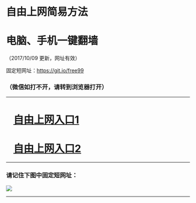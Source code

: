 ﻿# 自由上网简易方法

# 电脑、手机一键翻墙

（2017/10/09 更新，网址有效）

固定短网址：https://git.io/free99

### （微信如打不开，请转到浏览器打开）


***





# &nbsp;&nbsp; <a href="http://ft390217327.fwq-tz-1001.info/fwqtz01.html?t=100900117321 " target="_blank">自由上网入口1</a>
# &nbsp;&nbsp; <a href="http://ft813529306.fwq-tz-1002.info/fwqtz02.html?t=100900124459 " target="_blank">自由上网入口2</a>
***

### 请记住下图中固定短网址：

<img src="https://s3-us-west-2.amazonaws.com/fwq-1001/yjfq-20170905okok.png" /> 


***

